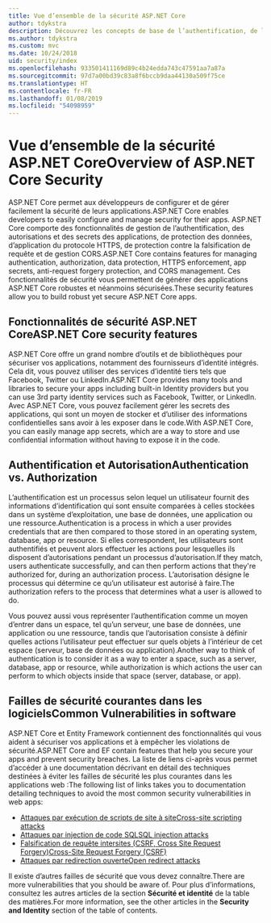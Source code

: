 ```yaml
---
title: Vue d’ensemble de la sécurité ASP.NET Core
author: tdykstra
description: Découvrez les concepts de base de l’authentification, de l’autorisation et de la sécurité dans ASP.NET Core.
ms.author: tdykstra
ms.custom: mvc
ms.date: 10/24/2018
uid: security/index
ms.openlocfilehash: 933501411169d89c4b24edda743c47591aa7a87a
ms.sourcegitcommit: 97d7a00bd39c83a8f6bccb9daa44130a509f75ce
ms.translationtype: HT
ms.contentlocale: fr-FR
ms.lasthandoff: 01/08/2019
ms.locfileid: "54098959"
---
```

# <a name="overview-of-aspnet-core-security"></a><span data-ttu-id="13e53-103">Vue d’ensemble de la sécurité ASP.NET Core</span><span class="sxs-lookup"><span data-stu-id="13e53-103">Overview of ASP.NET Core Security</span></span>

<span data-ttu-id="13e53-104">ASP.NET Core permet aux développeurs de configurer et de gérer facilement la sécurité de leurs applications.</span><span class="sxs-lookup"><span data-stu-id="13e53-104">ASP.NET Core enables developers to easily configure and manage security for their apps.</span></span> <span data-ttu-id="13e53-105">ASP.NET Core comporte des fonctionnalités de gestion de l’authentification, des autorisations et des secrets des applications, de protection des données, d’application du protocole HTTPS, de protection contre la falsification de requête et de gestion CORS.</span><span class="sxs-lookup"><span data-stu-id="13e53-105">ASP.NET Core contains features for managing authentication, authorization, data protection, HTTPS enforcement, app secrets, anti-request forgery protection, and CORS management.</span></span> <span data-ttu-id="13e53-106">Ces fonctionnalités de sécurité vous permettent de générer des applications ASP.NET Core robustes et néanmoins sécurisées.</span><span class="sxs-lookup"><span data-stu-id="13e53-106">These security features allow you to build robust yet secure ASP.NET Core apps.</span></span>

## <a name="aspnet-core-security-features"></a><span data-ttu-id="13e53-107">Fonctionnalités de sécurité ASP.NET Core</span><span class="sxs-lookup"><span data-stu-id="13e53-107">ASP.NET Core security features</span></span>

<span data-ttu-id="13e53-108">ASP.NET Core offre un grand nombre d’outils et de bibliothèques pour sécuriser vos applications, notamment des fournisseurs d’identité intégrés. Cela dit, vous pouvez utiliser des services d’identité tiers tels que Facebook, Twitter ou LinkedIn.</span><span class="sxs-lookup"><span data-stu-id="13e53-108">ASP.NET Core provides many tools and libraries to secure your apps including built-in Identity providers but you can use 3rd party identity services such as Facebook, Twitter, or LinkedIn.</span></span> <span data-ttu-id="13e53-109">Avec ASP.NET Core, vous pouvez facilement gérer les secrets des applications, qui sont un moyen de stocker et d’utiliser des informations confidentielles sans avoir à les exposer dans le code.</span><span class="sxs-lookup"><span data-stu-id="13e53-109">With ASP.NET Core, you can easily manage app secrets, which are a way to store and use confidential information without having to expose it in the code.</span></span>

## <a name="authentication-vs-authorization"></a><span data-ttu-id="13e53-110">Authentification et Autorisation</span><span class="sxs-lookup"><span data-stu-id="13e53-110">Authentication vs. Authorization</span></span>

<span data-ttu-id="13e53-111">L’authentification est un processus selon lequel un utilisateur fournit des informations d’identification qui sont ensuite comparées à celles stockées dans un système d’exploitation, une base de données, une application ou une ressource.</span><span class="sxs-lookup"><span data-stu-id="13e53-111">Authentication is a process in which a user provides credentials that are then compared to those stored in an operating system, database, app or resource.</span></span> <span data-ttu-id="13e53-112">Si elles correspondent, les utilisateurs sont authentifiés et peuvent alors effectuer les actions pour lesquelles ils disposent d’autorisations pendant un processus d’autorisation.</span><span class="sxs-lookup"><span data-stu-id="13e53-112">If they match, users authenticate successfully, and can then perform actions that they're authorized for, during an authorization process.</span></span> <span data-ttu-id="13e53-113">L’autorisation désigne le processus qui détermine ce qu’un utilisateur est autorisé à faire.</span><span class="sxs-lookup"><span data-stu-id="13e53-113">The authorization refers to the process that determines what a user is allowed to do.</span></span>

<span data-ttu-id="13e53-114">Vous pouvez aussi vous représenter l’authentification comme un moyen d’entrer dans un espace, tel qu’un serveur, une base de données, une application ou une ressource, tandis que l’autorisation consiste à définir quelles actions l’utilisateur peut effectuer sur quels objets à l’intérieur de cet espace (serveur, base de données ou application).</span><span class="sxs-lookup"><span data-stu-id="13e53-114">Another way to think of authentication is to consider it as a way to enter a space, such as a server, database, app or resource, while authorization is which actions the user can perform to which objects inside that space (server, database, or app).</span></span>

## <a name="common-vulnerabilities-in-software"></a><span data-ttu-id="13e53-115">Failles de sécurité courantes dans les logiciels</span><span class="sxs-lookup"><span data-stu-id="13e53-115">Common Vulnerabilities in software</span></span>

<span data-ttu-id="13e53-116">ASP.NET Core et Entity Framework contiennent des fonctionnalités qui vous aident à sécuriser vos applications et à empêcher les violations de sécurité.</span><span class="sxs-lookup"><span data-stu-id="13e53-116">ASP.NET Core and EF contain features that help you secure your apps and prevent security breaches.</span></span> <span data-ttu-id="13e53-117">La liste de liens ci-après vous permet d’accéder à une documentation décrivant en détail des techniques destinées à éviter les failles de sécurité les plus courantes dans les applications web :</span><span class="sxs-lookup"><span data-stu-id="13e53-117">The following list of links takes you to documentation detailing techniques to avoid the most common security vulnerabilities in web apps:</span></span>

* [<span data-ttu-id="13e53-118">Attaques par exécution de scripts de site à site</span><span class="sxs-lookup"><span data-stu-id="13e53-118">Cross-site scripting attacks</span></span>](xref:security/cross-site-scripting)
* [<span data-ttu-id="13e53-119">Attaques par injection de code SQL</span><span class="sxs-lookup"><span data-stu-id="13e53-119">SQL injection attacks</span></span>](/ef/core/querying/raw-sql)
* [<span data-ttu-id="13e53-120">Falsification de requête intersites (CSRF, Cross Site Request Forgery)</span><span class="sxs-lookup"><span data-stu-id="13e53-120">Cross-Site Request Forgery (CSRF)</span></span>](xref:security/anti-request-forgery)
* [<span data-ttu-id="13e53-121">Attaques par redirection ouverte</span><span class="sxs-lookup"><span data-stu-id="13e53-121">Open redirect attacks</span></span>](xref:security/preventing-open-redirects)

<span data-ttu-id="13e53-122">Il existe d’autres failles de sécurité que vous devez connaître.</span><span class="sxs-lookup"><span data-stu-id="13e53-122">There are more vulnerabilities that you should be aware of.</span></span> <span data-ttu-id="13e53-123">Pour plus d’informations, consultez les autres articles de la section **Sécurité et identité** de la table des matières.</span><span class="sxs-lookup"><span data-stu-id="13e53-123">For more information, see the other articles in the **Security and Identity** section of the table of contents.</span></span>
